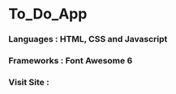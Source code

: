 # To_Do_App

### Languages : HTML, CSS and Javascript

### Frameworks : Font Awesome 6

### Visit Site :